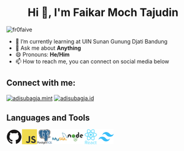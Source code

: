 <h1 align="center"> Hi 👋, I'm Faikar Moch Tajudin </h1> 
<img src="https://komarev.com/ghpvc/?username=fr0faive&label=Profile%20views&color=0e75b6&style=flat" alt="fr0faive" />

- 🌱 I’m currently learning at UIN Sunan Gunung Djati Bandung
- 💬 Ask me about **Anything**
- 😄 Pronouns: **He/Him**
- 📫 How to reach me, you can connect on social media below
<h2>Connect with me:</h2>
<p align="left">
<a href="https://fb.com/faikarmochtt" target="blank"><img align="center" src="https://raw.githubusercontent.com/rahuldkjain/github-profile-readme-generator/master/src/images/icons/Social/facebook.svg" alt="adisubagja.mint" height="30" width="40" /></a>
<a href="https://instagram.com/fai.krr" target="blank"><img align="center" src="https://raw.githubusercontent.com/rahuldkjain/github-profile-readme-generator/master/src/images/icons/Social/instagram.svg" alt="adisubagja.id" height="30" width="40" /></a>
</p>

<h2>Languages and Tools</h2>
<p align="left" style="display: flex">
  <img src="https://raw.githubusercontent.com/devicons/devicon/master/icons/github/github-original.svg" alt="github" width="40" height="40"/>
  <img src="https://raw.githubusercontent.com/devicons/devicon/master/icons/javascript/javascript-original.svg" width="40" height="40"/>
  <img src="https://raw.githubusercontent.com/devicons/devicon/master/icons/postgresql/postgresql-original-wordmark.svg" width="40" height="40"/>
  <img src="https://raw.githubusercontent.com/devicons/devicon/master/icons/mysql/mysql-original-wordmark.svg" width="40" height="40"/>
  <img src="https://raw.githubusercontent.com/devicons/devicon/master/icons/nodejs/nodejs-original-wordmark.svg" width="40" height="40"/>
  <img src="https://raw.githubusercontent.com/devicons/devicon/master/icons/react/react-original-wordmark.svg" width="40" height="40"/>
  <img src="https://raw.githubusercontent.com/devicons/devicon/master/icons/tailwindcss/tailwindcss-plain.svg" width="40" height="40"/>
</p>
<!--
**Fr0faive/Fr0faive** is a ✨ _special_ ✨ repository because its `README.md` (this file) appears on your GitHub profile.

Here are some ideas to get you started:

- 🔭 I’m currently working on ...

- 👯 I’m looking to collaborate on ...
- 🤔 I’m looking for help with ...
- ⚡ Fun fact: ...
-->
